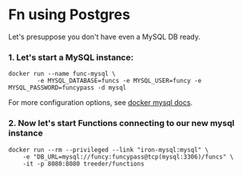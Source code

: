 # Fn using Postgres

Let's presuppose you don't have even a MySQL DB ready.

### 1. Let's start a MySQL instance:

```
docker run --name func-mysql \
        -e MYSQL_DATABASE=funcs -e MYSQL_USER=funcy -e MYSQL_PASSWORD=funcypass -d mysql
``` 

For more configuration options, see [docker mysql docs](https://hub.docker.com/_/mysql/).

### 2. Now let's start Functions connecting to our new mysql instance

```
docker run --rm --privileged --link "iron-mysql:mysql" \
    -e "DB_URL=mysql://funcy:funcypass@tcp(mysql:3306)/funcs" \
    -it -p 8080:8080 treeder/functions
```

